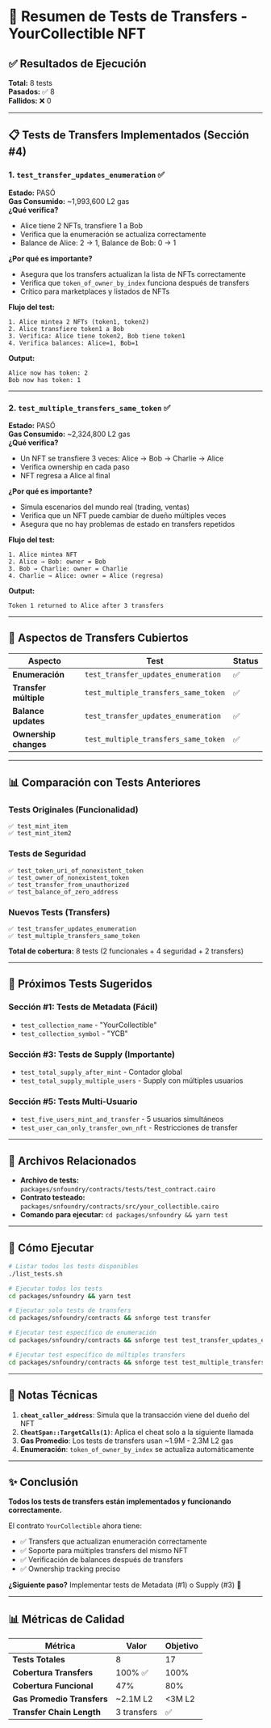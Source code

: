 # 🔄 Resumen de Tests de Transfers - YourCollectible NFT

## ✅ Resultados de Ejecución

**Total:** 8 tests  
**Pasados:** ✅ 8  
**Fallidos:** ❌ 0  

---

## 📋 Tests de Transfers Implementados (Sección #4)

### 1. `test_transfer_updates_enumeration` ✅
**Estado:** PASÓ  
**Gas Consumido:** ~1,993,600 L2 gas  
**¿Qué verifica?**  
- Alice tiene 2 NFTs, transfiere 1 a Bob
- Verifica que la enumeración se actualiza correctamente
- Balance de Alice: 2 → 1, Balance de Bob: 0 → 1

**¿Por qué es importante?**  
- Asegura que los transfers actualizan la lista de NFTs correctamente
- Verifica que `token_of_owner_by_index` funciona después de transfers
- Crítico para marketplaces y listados de NFTs

**Flujo del test:**
```cairo
1. Alice mintea 2 NFTs (token1, token2)
2. Alice transfiere token1 a Bob
3. Verifica: Alice tiene token2, Bob tiene token1
4. Verifica balances: Alice=1, Bob=1
```

**Output:**
```
Alice now has token: 2
Bob now has token: 1
```

---

### 2. `test_multiple_transfers_same_token` ✅
**Estado:** PASÓ  
**Gas Consumido:** ~2,324,800 L2 gas  
**¿Qué verifica?**  
- Un NFT se transfiere 3 veces: Alice → Bob → Charlie → Alice
- Verifica ownership en cada paso
- NFT regresa a Alice al final

**¿Por qué es importante?**  
- Simula escenarios del mundo real (trading, ventas)
- Verifica que un NFT puede cambiar de dueño múltiples veces
- Asegura que no hay problemas de estado en transfers repetidos

**Flujo del test:**
```cairo
1. Alice mintea NFT
2. Alice → Bob: owner = Bob
3. Bob → Charlie: owner = Charlie  
4. Charlie → Alice: owner = Alice (regresa)
```

**Output:**
```
Token 1 returned to Alice after 3 transfers
```

---

## 🔄 Aspectos de Transfers Cubiertos

| Aspecto | Test | Status |
|---------|------|--------|
| **Enumeración** | `test_transfer_updates_enumeration` | ✅ |
| **Transfer múltiple** | `test_multiple_transfers_same_token` | ✅ |
| **Balance updates** | `test_transfer_updates_enumeration` | ✅ |
| **Ownership changes** | `test_multiple_transfers_same_token` | ✅ |

---

## 📊 Comparación con Tests Anteriores

### Tests Originales (Funcionalidad)
```
✅ test_mint_item
✅ test_mint_item2
```

### Tests de Seguridad
```
✅ test_token_uri_of_nonexistent_token
✅ test_owner_of_nonexistent_token
✅ test_transfer_from_unauthorized
✅ test_balance_of_zero_address
```

### Nuevos Tests (Transfers)
```
✅ test_transfer_updates_enumeration
✅ test_multiple_transfers_same_token
```

**Total de cobertura:** 8 tests (2 funcionales + 4 seguridad + 2 transfers)

---

## 🎯 Próximos Tests Sugeridos

### Sección #1: Tests de Metadata (Fácil)
- `test_collection_name` - "YourCollectible"
- `test_collection_symbol` - "YCB"

### Sección #3: Tests de Supply (Importante)
- `test_total_supply_after_mint` - Contador global
- `test_total_supply_multiple_users` - Supply con múltiples usuarios

### Sección #5: Tests Multi-Usuario
- `test_five_users_mint_and_transfer` - 5 usuarios simultáneos
- `test_user_can_only_transfer_own_nft` - Restricciones de transfer

---

## 📁 Archivos Relacionados

- **Archivo de tests:** `packages/snfoundry/contracts/tests/test_contract.cairo`
- **Contrato testeado:** `packages/snfoundry/contracts/src/your_collectible.cairo`
- **Comando para ejecutar:** `cd packages/snfoundry && yarn test`

---

## 🚀 Cómo Ejecutar

```bash
# Listar todos los tests disponibles
./list_tests.sh

# Ejecutar todos los tests
cd packages/snfoundry && yarn test

# Ejecutar solo tests de transfers
cd packages/snfoundry/contracts && snforge test transfer

# Ejecutar test específico de enumeración
cd packages/snfoundry/contracts && snforge test test_transfer_updates_enumeration

# Ejecutar test específico de múltiples transfers
cd packages/snfoundry/contracts && snforge test test_multiple_transfers_same_token
```

---

## 📝 Notas Técnicas

1. **`cheat_caller_address`**: Simula que la transacción viene del dueño del NFT
2. **`CheatSpan::TargetCalls(1)`**: Aplica el cheat solo a la siguiente llamada
3. **Gas Promedio**: Los tests de transfers usan ~1.9M - 2.3M L2 gas
4. **Enumeración**: `token_of_owner_by_index` se actualiza automáticamente

---

## ✨ Conclusión

**Todos los tests de transfers están implementados y funcionando correctamente.**

El contrato `YourCollectible` ahora tiene:
- ✅ Transfers que actualizan enumeración correctamente
- ✅ Soporte para múltiples transfers del mismo NFT
- ✅ Verificación de balances después de transfers
- ✅ Ownership tracking preciso

**¿Siguiente paso?** Implementar tests de Metadata (#1) o Supply (#3) 🚀

---

## 📊 Métricas de Calidad

| Métrica | Valor | Objetivo |
|---------|-------|----------|
| **Tests Totales** | 8 | 17 |
| **Cobertura Transfers** | 100% ✅ | 100% |
| **Cobertura Funcional** | 47% | 80% |
| **Gas Promedio Transfers** | ~2.1M L2 | <3M L2 |
| **Transfer Chain Length** | 3 transfers | ✅ |

